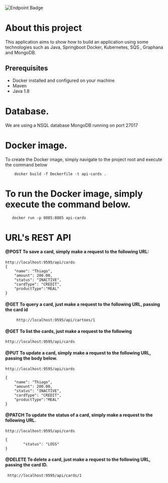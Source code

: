 ![Endpoint Badge](https://img.shields.io/endpoint?url=https%3A%2F%2Flocalhost%3A9595%2Fapi%2Fcards)

# About this project
This application aims to show how to build an application using some technologies such as Java, Springboot Docker, Kubernetes, SQS , Graphana and MongoDB.


## Prerequisites
* Docker installed and configured on your machine
* Maven
* Java 1.8

# Database.
We are using a NSQL database MongoDB running on port 27017

# Docker image.
To create the Docker image, simply navigate to the project root and execute the command below

```
    docker build -f Dockerfile -t api-cards .
```
# To run the Docker image, simply execute the command below.
 ```   
    docker run -p 8085:8085 api-cards
 ```

# URL's REST API

#### @POST To save a card, simply make a request to the following URL:

```
http://localhost:9595/api/cards
{
	"name": "Thiago",
	"amount": 200.00,
    "status": "INACTIVE",  
    "cardType": "CREDIT",
	"productType":"MEAL"
}
```

#### @GET To query a card, just make a request to the following URL, passing the card id

```
     http://localhost:9595/api/cartoes/1
```


#### @GET To list the cards, just make a request to the following 

```
http://localhost:9595/api/cards
```

#### @PUT To update a card, simply make a request to the following URL, passing the body below.
``` 
http://localhost:9595/api/cards

{
	"name": "Thiago",
	"amount": 200.00,
    "status": "INACTIVE",  
    "cardType": "CREDIT",
	"productType":"MEAL"
}

``` 

#### @PATCH To update the status of a card, simply make a request to the following URL.

``` 
http://localhost:9595/api/cards

{
        "status": "LOSS"
}

```

#### @DELETE To delete a card, just make a request to the following URL, passing the card ID.

``` 
 http://localhost:9595/api/cards/1
``` 

